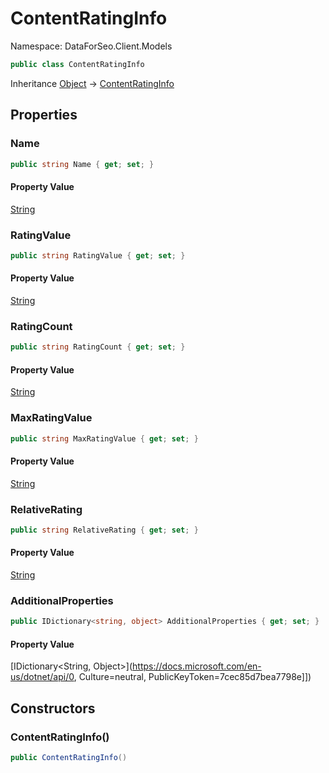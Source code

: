 # ContentRatingInfo

Namespace: DataForSeo.Client.Models

```csharp
public class ContentRatingInfo
```

Inheritance [Object](https://docs.microsoft.com/en-us/dotnet/api/Object) → [ContentRatingInfo](./ContentRatingInfo.md)

## Properties

### **Name**

```csharp
public string Name { get; set; }
```

#### Property Value

[String](https://docs.microsoft.com/en-us/dotnet/api/String)<br>

### **RatingValue**

```csharp
public string RatingValue { get; set; }
```

#### Property Value

[String](https://docs.microsoft.com/en-us/dotnet/api/String)<br>

### **RatingCount**

```csharp
public string RatingCount { get; set; }
```

#### Property Value

[String](https://docs.microsoft.com/en-us/dotnet/api/String)<br>

### **MaxRatingValue**

```csharp
public string MaxRatingValue { get; set; }
```

#### Property Value

[String](https://docs.microsoft.com/en-us/dotnet/api/String)<br>

### **RelativeRating**

```csharp
public string RelativeRating { get; set; }
```

#### Property Value

[String](https://docs.microsoft.com/en-us/dotnet/api/String)<br>

### **AdditionalProperties**

```csharp
public IDictionary<string, object> AdditionalProperties { get; set; }
```

#### Property Value

[IDictionary&lt;String, Object&gt;](https://docs.microsoft.com/en-us/dotnet/api/0, Culture=neutral, PublicKeyToken=7cec85d7bea7798e]])<br>

## Constructors

### **ContentRatingInfo()**

```csharp
public ContentRatingInfo()
```
